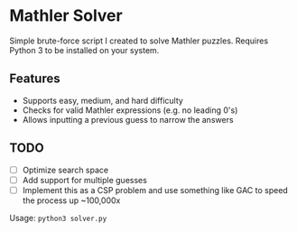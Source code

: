 # Mathler Solver

Simple brute-force script I created to solve Mathler puzzles.
Requires Python 3 to be installed on your system.

## Features
- Supports easy, medium, and hard difficulty
- Checks for valid Mathler expressions (e.g. no leading 0's)
- Allows inputting a previous guess to narrow the answers

## TODO
- [ ] Optimize search space
- [ ] Add support for multiple guesses
- [ ] Implement this as a CSP problem and use something like GAC to speed the process up ~100,000x

Usage: `python3 solver.py`
